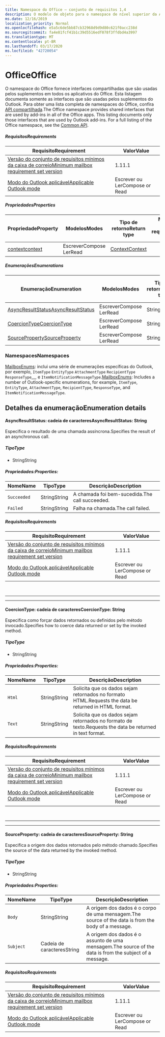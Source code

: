 ```yaml
---
title: Namespace do Office – conjunto de requisitos 1,4
description: O modelo de objeto para o namespace de nível superior da API de suplementos do Outlook (versão da API de caixa de correio 1,4).
ms.date: 12/16/2019
localization_priority: Normal
ms.openlocfilehash: e5a5c6de5bb87cb32968d9d9d80c621f0acc238d
ms.sourcegitcommit: fa4e81fcf41b1c39d5516edf078f3ffdbd4a3997
ms.translationtype: MT
ms.contentlocale: pt-BR
ms.lasthandoff: 03/17/2020
ms.locfileid: "42720054"
---
```

# <a name="office"></a><span data-ttu-id="a3f38-103">Office</span><span class="sxs-lookup"><span data-stu-id="a3f38-103">Office</span></span>

<span data-ttu-id="a3f38-p101">O namespace do Office fornece interfaces compartilhadas que são usadas pelos suplementos em todos os aplicativos do Office. Esta listagem documenta somente as interfaces que são usadas pelos suplementos do Outlook. Para obter uma lista completa de namespaces do Office, confira [API compartilhada](/javascript/api/office).</span><span class="sxs-lookup"><span data-stu-id="a3f38-p101">The Office namespace provides shared interfaces that are used by add-ins in all of the Office apps. This listing documents only those interfaces that are used by Outlook add-ins. For a full listing of the Office namespace, see the [Common API](/javascript/api/office).</span></span>

##### <a name="requirements"></a><span data-ttu-id="a3f38-106">Requisitos</span><span class="sxs-lookup"><span data-stu-id="a3f38-106">Requirements</span></span>

|<span data-ttu-id="a3f38-107">Requisito</span><span class="sxs-lookup"><span data-stu-id="a3f38-107">Requirement</span></span>| <span data-ttu-id="a3f38-108">Valor</span><span class="sxs-lookup"><span data-stu-id="a3f38-108">Value</span></span>|
|---|---|
|[<span data-ttu-id="a3f38-109">Versão do conjunto de requisitos mínimos da caixa de correio</span><span class="sxs-lookup"><span data-stu-id="a3f38-109">Minimum mailbox requirement set version</span></span>](../../requirement-sets/outlook-api-requirement-sets.md)| <span data-ttu-id="a3f38-110">1.1</span><span class="sxs-lookup"><span data-stu-id="a3f38-110">1.1</span></span>|
|[<span data-ttu-id="a3f38-111">Modo do Outlook aplicável</span><span class="sxs-lookup"><span data-stu-id="a3f38-111">Applicable Outlook mode</span></span>](../../../outlook/outlook-add-ins-overview.md#extension-points)| <span data-ttu-id="a3f38-112">Escrever ou Ler</span><span class="sxs-lookup"><span data-stu-id="a3f38-112">Compose or Read</span></span>|

##### <a name="properties"></a><span data-ttu-id="a3f38-113">Propriedades</span><span class="sxs-lookup"><span data-stu-id="a3f38-113">Properties</span></span>

| <span data-ttu-id="a3f38-114">Propriedade</span><span class="sxs-lookup"><span data-stu-id="a3f38-114">Property</span></span> | <span data-ttu-id="a3f38-115">Modelos</span><span class="sxs-lookup"><span data-stu-id="a3f38-115">Modes</span></span> | <span data-ttu-id="a3f38-116">Tipo de retorno</span><span class="sxs-lookup"><span data-stu-id="a3f38-116">Return type</span></span> | <span data-ttu-id="a3f38-117">Mínimo</span><span class="sxs-lookup"><span data-stu-id="a3f38-117">Minimum</span></span><br><span data-ttu-id="a3f38-118">conjunto de requisitos</span><span class="sxs-lookup"><span data-stu-id="a3f38-118">requirement set</span></span> |
|---|---|---|:---:|
| [<span data-ttu-id="a3f38-119">context</span><span class="sxs-lookup"><span data-stu-id="a3f38-119">context</span></span>](office.context.md) | <span data-ttu-id="a3f38-120">Escrever</span><span class="sxs-lookup"><span data-stu-id="a3f38-120">Compose</span></span><br><span data-ttu-id="a3f38-121">Ler</span><span class="sxs-lookup"><span data-stu-id="a3f38-121">Read</span></span> | [<span data-ttu-id="a3f38-122">Context</span><span class="sxs-lookup"><span data-stu-id="a3f38-122">Context</span></span>](/javascript/api/office/office.context?view=outlook-js-1.4) | [<span data-ttu-id="a3f38-123">1.1</span><span class="sxs-lookup"><span data-stu-id="a3f38-123">1.1</span></span>](../requirement-set-1.1/outlook-requirement-set-1.1.md) |

##### <a name="enumerations"></a><span data-ttu-id="a3f38-124">Enumerações</span><span class="sxs-lookup"><span data-stu-id="a3f38-124">Enumerations</span></span>

| <span data-ttu-id="a3f38-125">Enumeração</span><span class="sxs-lookup"><span data-stu-id="a3f38-125">Enumeration</span></span> | <span data-ttu-id="a3f38-126">Modelos</span><span class="sxs-lookup"><span data-stu-id="a3f38-126">Modes</span></span> | <span data-ttu-id="a3f38-127">Tipo de retorno</span><span class="sxs-lookup"><span data-stu-id="a3f38-127">Return type</span></span> | <span data-ttu-id="a3f38-128">Mínimo</span><span class="sxs-lookup"><span data-stu-id="a3f38-128">Minimum</span></span><br><span data-ttu-id="a3f38-129">conjunto de requisitos</span><span class="sxs-lookup"><span data-stu-id="a3f38-129">requirement set</span></span> |
|---|---|---|:---:|
| [<span data-ttu-id="a3f38-130">AsyncResultStatus</span><span class="sxs-lookup"><span data-stu-id="a3f38-130">AsyncResultStatus</span></span>](#asyncresultstatus-string) | <span data-ttu-id="a3f38-131">Escrever</span><span class="sxs-lookup"><span data-stu-id="a3f38-131">Compose</span></span><br><span data-ttu-id="a3f38-132">Ler</span><span class="sxs-lookup"><span data-stu-id="a3f38-132">Read</span></span> | <span data-ttu-id="a3f38-133">String</span><span class="sxs-lookup"><span data-stu-id="a3f38-133">String</span></span> | [<span data-ttu-id="a3f38-134">1.1</span><span class="sxs-lookup"><span data-stu-id="a3f38-134">1.1</span></span>](../requirement-set-1.1/outlook-requirement-set-1.1.md) |
| [<span data-ttu-id="a3f38-135">CoercionType</span><span class="sxs-lookup"><span data-stu-id="a3f38-135">CoercionType</span></span>](#coerciontype-string) | <span data-ttu-id="a3f38-136">Escrever</span><span class="sxs-lookup"><span data-stu-id="a3f38-136">Compose</span></span><br><span data-ttu-id="a3f38-137">Ler</span><span class="sxs-lookup"><span data-stu-id="a3f38-137">Read</span></span> | <span data-ttu-id="a3f38-138">String</span><span class="sxs-lookup"><span data-stu-id="a3f38-138">String</span></span> | [<span data-ttu-id="a3f38-139">1.1</span><span class="sxs-lookup"><span data-stu-id="a3f38-139">1.1</span></span>](../requirement-set-1.1/outlook-requirement-set-1.1.md) |
| [<span data-ttu-id="a3f38-140">SourceProperty</span><span class="sxs-lookup"><span data-stu-id="a3f38-140">SourceProperty</span></span>](#sourceproperty-string) | <span data-ttu-id="a3f38-141">Escrever</span><span class="sxs-lookup"><span data-stu-id="a3f38-141">Compose</span></span><br><span data-ttu-id="a3f38-142">Ler</span><span class="sxs-lookup"><span data-stu-id="a3f38-142">Read</span></span> | <span data-ttu-id="a3f38-143">String</span><span class="sxs-lookup"><span data-stu-id="a3f38-143">String</span></span> | [<span data-ttu-id="a3f38-144">1.1</span><span class="sxs-lookup"><span data-stu-id="a3f38-144">1.1</span></span>](../requirement-set-1.1/outlook-requirement-set-1.1.md) |

### <a name="namespaces"></a><span data-ttu-id="a3f38-145">Namespaces</span><span class="sxs-lookup"><span data-stu-id="a3f38-145">Namespaces</span></span>

<span data-ttu-id="a3f38-146">[MailboxEnums](/javascript/api/outlook/office.mailboxenums.attachmentcontentformat?view=outlook-js-1.4): inclui uma série de enumerações específicas do Outlook, por exemplo, `ItemType` `EntityType` `AttachmentType` `RecipientType` `ResponseType`,,,, e `ItemNotificationMessageType`.</span><span class="sxs-lookup"><span data-stu-id="a3f38-146">[MailboxEnums](/javascript/api/outlook/office.mailboxenums.attachmentcontentformat?view=outlook-js-1.4): Includes a number of Outlook-specific enumerations, for example, `ItemType`, `EntityType`, `AttachmentType`, `RecipientType`, `ResponseType`, and `ItemNotificationMessageType`.</span></span>

## <a name="enumeration-details"></a><span data-ttu-id="a3f38-147">Detalhes da enumeração</span><span class="sxs-lookup"><span data-stu-id="a3f38-147">Enumeration details</span></span>

#### <a name="asyncresultstatus-string"></a><span data-ttu-id="a3f38-148">AsyncResultStatus: cadeia de caracteres</span><span class="sxs-lookup"><span data-stu-id="a3f38-148">AsyncResultStatus: String</span></span>

<span data-ttu-id="a3f38-149">Especifica o resultado de uma chamada assíncrona.</span><span class="sxs-lookup"><span data-stu-id="a3f38-149">Specifies the result of an asynchronous call.</span></span>

##### <a name="type"></a><span data-ttu-id="a3f38-150">Tipo</span><span class="sxs-lookup"><span data-stu-id="a3f38-150">Type</span></span>

*   <span data-ttu-id="a3f38-151">String</span><span class="sxs-lookup"><span data-stu-id="a3f38-151">String</span></span>

##### <a name="properties"></a><span data-ttu-id="a3f38-152">Propriedades:</span><span class="sxs-lookup"><span data-stu-id="a3f38-152">Properties:</span></span>

|<span data-ttu-id="a3f38-153">Nome</span><span class="sxs-lookup"><span data-stu-id="a3f38-153">Name</span></span>| <span data-ttu-id="a3f38-154">Tipo</span><span class="sxs-lookup"><span data-stu-id="a3f38-154">Type</span></span>| <span data-ttu-id="a3f38-155">Descrição</span><span class="sxs-lookup"><span data-stu-id="a3f38-155">Description</span></span>|
|---|---|---|
|`Succeeded`| <span data-ttu-id="a3f38-156">String</span><span class="sxs-lookup"><span data-stu-id="a3f38-156">String</span></span>|<span data-ttu-id="a3f38-157">A chamada foi bem-sucedida.</span><span class="sxs-lookup"><span data-stu-id="a3f38-157">The call succeeded.</span></span>|
|`Failed`| <span data-ttu-id="a3f38-158">String</span><span class="sxs-lookup"><span data-stu-id="a3f38-158">String</span></span>|<span data-ttu-id="a3f38-159">Falha na chamada.</span><span class="sxs-lookup"><span data-stu-id="a3f38-159">The call failed.</span></span>|

##### <a name="requirements"></a><span data-ttu-id="a3f38-160">Requisitos</span><span class="sxs-lookup"><span data-stu-id="a3f38-160">Requirements</span></span>

|<span data-ttu-id="a3f38-161">Requisito</span><span class="sxs-lookup"><span data-stu-id="a3f38-161">Requirement</span></span>| <span data-ttu-id="a3f38-162">Valor</span><span class="sxs-lookup"><span data-stu-id="a3f38-162">Value</span></span>|
|---|---|
|[<span data-ttu-id="a3f38-163">Versão do conjunto de requisitos mínimos da caixa de correio</span><span class="sxs-lookup"><span data-stu-id="a3f38-163">Minimum mailbox requirement set version</span></span>](../../requirement-sets/outlook-api-requirement-sets.md)| <span data-ttu-id="a3f38-164">1.1</span><span class="sxs-lookup"><span data-stu-id="a3f38-164">1.1</span></span>|
|[<span data-ttu-id="a3f38-165">Modo do Outlook aplicável</span><span class="sxs-lookup"><span data-stu-id="a3f38-165">Applicable Outlook mode</span></span>](../../../outlook/outlook-add-ins-overview.md#extension-points)| <span data-ttu-id="a3f38-166">Escrever ou Ler</span><span class="sxs-lookup"><span data-stu-id="a3f38-166">Compose or Read</span></span>|

<br>

---
---

#### <a name="coerciontype-string"></a><span data-ttu-id="a3f38-167">CoercionType: cadeia de caracteres</span><span class="sxs-lookup"><span data-stu-id="a3f38-167">CoercionType: String</span></span>

<span data-ttu-id="a3f38-168">Especifica como forçar dados retornados ou definidos pelo método invocado.</span><span class="sxs-lookup"><span data-stu-id="a3f38-168">Specifies how to coerce data returned or set by the invoked method.</span></span>

##### <a name="type"></a><span data-ttu-id="a3f38-169">Tipo</span><span class="sxs-lookup"><span data-stu-id="a3f38-169">Type</span></span>

*   <span data-ttu-id="a3f38-170">String</span><span class="sxs-lookup"><span data-stu-id="a3f38-170">String</span></span>

##### <a name="properties"></a><span data-ttu-id="a3f38-171">Propriedades:</span><span class="sxs-lookup"><span data-stu-id="a3f38-171">Properties:</span></span>

|<span data-ttu-id="a3f38-172">Nome</span><span class="sxs-lookup"><span data-stu-id="a3f38-172">Name</span></span>| <span data-ttu-id="a3f38-173">Tipo</span><span class="sxs-lookup"><span data-stu-id="a3f38-173">Type</span></span>| <span data-ttu-id="a3f38-174">Descrição</span><span class="sxs-lookup"><span data-stu-id="a3f38-174">Description</span></span>|
|---|---|---|
|`Html`| <span data-ttu-id="a3f38-175">String</span><span class="sxs-lookup"><span data-stu-id="a3f38-175">String</span></span>|<span data-ttu-id="a3f38-176">Solicita que os dados sejam retornados no formato HTML.</span><span class="sxs-lookup"><span data-stu-id="a3f38-176">Requests the data be returned in HTML format.</span></span>|
|`Text`| <span data-ttu-id="a3f38-177">String</span><span class="sxs-lookup"><span data-stu-id="a3f38-177">String</span></span>|<span data-ttu-id="a3f38-178">Solicita que os dados sejam retornados no formato de texto.</span><span class="sxs-lookup"><span data-stu-id="a3f38-178">Requests the data be returned in text format.</span></span>|

##### <a name="requirements"></a><span data-ttu-id="a3f38-179">Requisitos</span><span class="sxs-lookup"><span data-stu-id="a3f38-179">Requirements</span></span>

|<span data-ttu-id="a3f38-180">Requisito</span><span class="sxs-lookup"><span data-stu-id="a3f38-180">Requirement</span></span>| <span data-ttu-id="a3f38-181">Valor</span><span class="sxs-lookup"><span data-stu-id="a3f38-181">Value</span></span>|
|---|---|
|[<span data-ttu-id="a3f38-182">Versão do conjunto de requisitos mínimos da caixa de correio</span><span class="sxs-lookup"><span data-stu-id="a3f38-182">Minimum mailbox requirement set version</span></span>](../../requirement-sets/outlook-api-requirement-sets.md)| <span data-ttu-id="a3f38-183">1.1</span><span class="sxs-lookup"><span data-stu-id="a3f38-183">1.1</span></span>|
|[<span data-ttu-id="a3f38-184">Modo do Outlook aplicável</span><span class="sxs-lookup"><span data-stu-id="a3f38-184">Applicable Outlook mode</span></span>](../../../outlook/outlook-add-ins-overview.md#extension-points)| <span data-ttu-id="a3f38-185">Escrever ou Ler</span><span class="sxs-lookup"><span data-stu-id="a3f38-185">Compose or Read</span></span>|

<br>

---
---

#### <a name="sourceproperty-string"></a><span data-ttu-id="a3f38-186">SourceProperty: cadeia de caracteres</span><span class="sxs-lookup"><span data-stu-id="a3f38-186">SourceProperty: String</span></span>

<span data-ttu-id="a3f38-187">Especifica a origem dos dados retornados pelo método chamado.</span><span class="sxs-lookup"><span data-stu-id="a3f38-187">Specifies the source of the data returned by the invoked method.</span></span>

##### <a name="type"></a><span data-ttu-id="a3f38-188">Tipo</span><span class="sxs-lookup"><span data-stu-id="a3f38-188">Type</span></span>

*   <span data-ttu-id="a3f38-189">String</span><span class="sxs-lookup"><span data-stu-id="a3f38-189">String</span></span>

##### <a name="properties"></a><span data-ttu-id="a3f38-190">Propriedades:</span><span class="sxs-lookup"><span data-stu-id="a3f38-190">Properties:</span></span>

|<span data-ttu-id="a3f38-191">Nome</span><span class="sxs-lookup"><span data-stu-id="a3f38-191">Name</span></span>| <span data-ttu-id="a3f38-192">Tipo</span><span class="sxs-lookup"><span data-stu-id="a3f38-192">Type</span></span>| <span data-ttu-id="a3f38-193">Descrição</span><span class="sxs-lookup"><span data-stu-id="a3f38-193">Description</span></span>|
|---|---|---|
|`Body`| <span data-ttu-id="a3f38-194">String</span><span class="sxs-lookup"><span data-stu-id="a3f38-194">String</span></span>|<span data-ttu-id="a3f38-195">A origem dos dados é o corpo de uma mensagem.</span><span class="sxs-lookup"><span data-stu-id="a3f38-195">The source of the data is from the body of a message.</span></span>|
|`Subject`| <span data-ttu-id="a3f38-196">Cadeia de caracteres</span><span class="sxs-lookup"><span data-stu-id="a3f38-196">String</span></span>|<span data-ttu-id="a3f38-197">A origem dos dados é o assunto de uma mensagem.</span><span class="sxs-lookup"><span data-stu-id="a3f38-197">The source of the data is from the subject of a message.</span></span>|

##### <a name="requirements"></a><span data-ttu-id="a3f38-198">Requisitos</span><span class="sxs-lookup"><span data-stu-id="a3f38-198">Requirements</span></span>

|<span data-ttu-id="a3f38-199">Requisito</span><span class="sxs-lookup"><span data-stu-id="a3f38-199">Requirement</span></span>| <span data-ttu-id="a3f38-200">Valor</span><span class="sxs-lookup"><span data-stu-id="a3f38-200">Value</span></span>|
|---|---|
|[<span data-ttu-id="a3f38-201">Versão do conjunto de requisitos mínimos da caixa de correio</span><span class="sxs-lookup"><span data-stu-id="a3f38-201">Minimum mailbox requirement set version</span></span>](../../requirement-sets/outlook-api-requirement-sets.md)| <span data-ttu-id="a3f38-202">1.1</span><span class="sxs-lookup"><span data-stu-id="a3f38-202">1.1</span></span>|
|[<span data-ttu-id="a3f38-203">Modo do Outlook aplicável</span><span class="sxs-lookup"><span data-stu-id="a3f38-203">Applicable Outlook mode</span></span>](../../../outlook/outlook-add-ins-overview.md#extension-points)| <span data-ttu-id="a3f38-204">Escrever ou Ler</span><span class="sxs-lookup"><span data-stu-id="a3f38-204">Compose or Read</span></span>|
